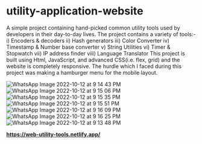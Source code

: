 # utility-application-website
A simple project containing hand-picked common utility tools used by developers in their day-to-day lives.
The project contains a variety of tools:-
i) Encoders & decoders
ii) Hash generators
iii) Color Converter
iv) Timestamp & Number base converter
v) String Utilities
vi) Timer & Stopwatch
vii) IP address finder
viii) Language Translator
This project is built using Html, JavaScript, and advanced CSS(i.e. flex, grid) and the website is completely responsive.
The hurdle which I faced during this project was making a hamburger menu for the mobile layout.

![WhatsApp Image 2022-10-12 at 9 14 43 PM](https://user-images.githubusercontent.com/68807470/195390015-0fba1559-31e3-43bf-b0c6-3af781f14737.jpeg)
![WhatsApp Image 2022-10-12 at 9 15 06 PM](https://user-images.githubusercontent.com/68807470/195390026-bca100fc-6fc0-4c21-bebb-168edbfd8879.jpeg)
![WhatsApp Image 2022-10-12 at 9 15 35 PM](https://user-images.githubusercontent.com/68807470/195390030-955a301e-4f45-4e7d-abb8-de88d4d1746f.jpeg)
![WhatsApp Image 2022-10-12 at 9 15 51 PM](https://user-images.githubusercontent.com/68807470/195390037-6ede2032-a191-49e7-b444-29ed0a344b02.jpeg)
![WhatsApp Image 2022-10-12 at 9 16 09 PM](https://user-images.githubusercontent.com/68807470/195390042-ef1545d7-277e-428c-bd01-2a00c97d1775.jpeg)
![WhatsApp Image 2022-10-12 at 9 16 25 PM](https://user-images.githubusercontent.com/68807470/195390043-79c682f0-fb88-4a8f-ad9e-fe9f08289c5d.jpeg)
![WhatsApp Image 2022-10-12 at 9 13 48 PM](https://user-images.githubusercontent.com/68807470/195390049-7b919839-6678-40d3-9da9-095fe168eed9.jpeg)

**https://web-utility-tools.netlify.app/**
